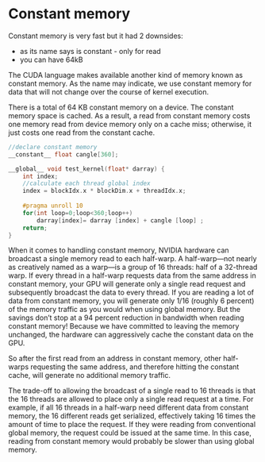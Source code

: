 # Constant memory

Constant memory is very fast but it had 2 downsides:

* as its name says is constant - only for read
* you can have 64kB

The CUDA language makes available another kind of memory known as constant memory. As the name may indicate, we use constant memory for data that will not change over the course of kernel execution.

There is a total of 64 KB constant memory on a device. The constant memory space is cached. As a result, a read from constant memory costs one memory read from device memory only on a cache miss; otherwise, it just costs one read from the constant cache.



```c
//declare constant memory
__constant__ float cangle[360];

__global__ void test_kernel(float* darray) {
    int index;
    //calculate each thread global index
    index = blockIdx.x * blockDim.x + threadIdx.x;
    
    #pragma unroll 10
    for(int loop=0;loop<360;loop++)
        darray[index]= darray [index] + cangle [loop] ;
    return;
}
```

When it comes to handling constant memory, NVIDIA hardware can broadcast a single memory read to each half-warp. A half-warp—not nearly as creatively named as a warp—is a group of 16 threads: half of a 32-thread warp. If every thread in a half-warp requests data from the same address in constant memory, your GPU will generate only a single read request and subsequently broadcast the data to every thread. If you are reading a lot of data from constant memory, you will generate only 1/16 \(roughly 6 percent\) of the memory traffic as you would when using global memory. But the savings don’t stop at a 94 percent reduction in bandwidth when reading constant memory! Because we have committed to leaving the memory unchanged, the hardware can aggressively cache the constant data on the GPU.

So after the first read from an address in constant memory, other half-warps requesting the same address, and therefore hitting the constant cache, will generate no additional memory traffic.

The trade-off to allowing the broadcast of a single read to 16 threads is that the 16 threads are allowed to place only a single read request at a time. For example, if all 16 threads in a half-warp need different data from constant memory, the 16 different reads get serialized, effectively taking 16 times the amount of time to place the request. If they were reading from conventional global memory, the request could be issued at the same time. In this case, reading from constant memory would probably be slower than using global memory.

